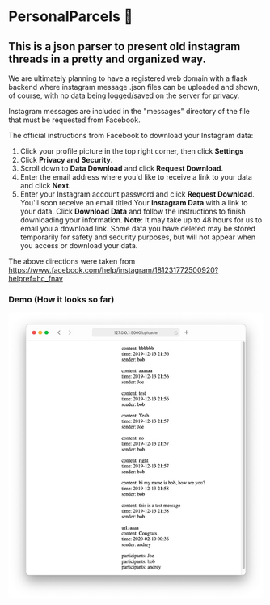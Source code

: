 # PersonalParcels 💌

## This is a json parser to present old instagram threads in a pretty and organized way.
We are ultimately planning to have a registered web domain with a flask backend where instagram message .json files can be uploaded and shown, of course, with no data being logged/saved on the server for privacy.

Instagram messages are included in the "messages" directory of the file that must be requested from Facebook. 

The official instructions from Facebook to download your Instagram data: 

1. Click your profile picture in the top right corner, then click **Settings**
1. Click **Privacy and Security**.
1. Scroll down to **Data Download** and click **Request Download**.
1. Enter the email address where you'd like to receive a link to your data and click **Next**.
1. Enter your Instagram account password and click **Request Download**.
You'll soon receive an email titled Your **Instagram Data** with a link to your data. Click **Download Data** and follow the instructions to finish downloading your information.
**Note**: It may take up to 48 hours for us to email you a download link. Some data you have deleted may be stored temporarily for safety and security purposes, but will not appear when you access or download your data.

The above directions were taken from https://www.facebook.com/help/instagram/181231772500920?helpref=hc_fnav


### Demo (How it looks so far)
<img src="https://github.com/andreytakhtamirov/PersonalParcels/blob/main/Screenshots/message_demo.jpg">
